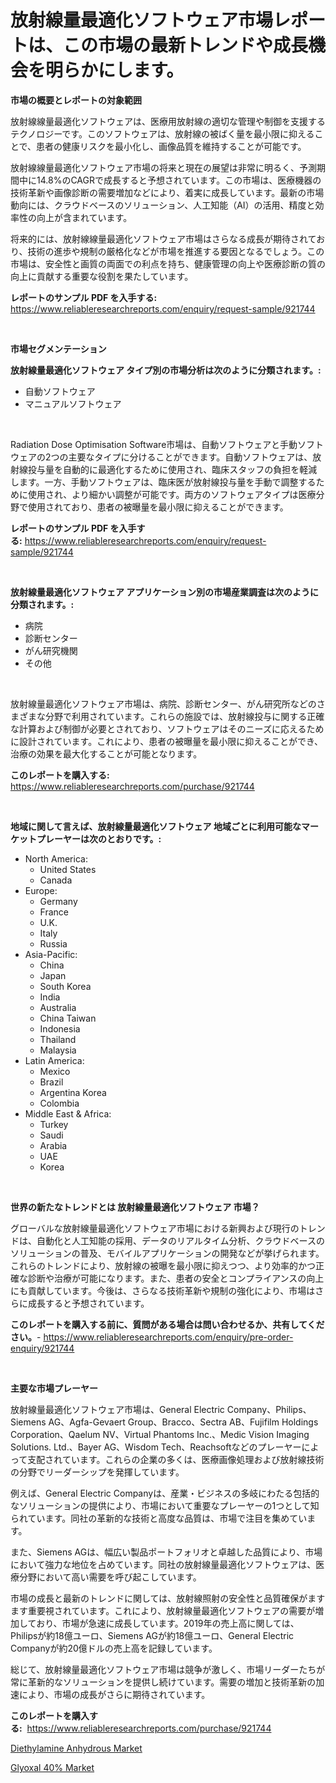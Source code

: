 <p><h1>放射線量最適化ソフトウェア市場レポートは、この市場の最新トレンドや成長機会を明らかにします。</h1></p><p><strong>市場の概要とレポートの対象範囲</strong></p>
<p><p>放射線線量最適化ソフトウェアは、医療用放射線の適切な管理や制御を支援するテクノロジーです。このソフトウェアは、放射線の被ばく量を最小限に抑えることで、患者の健康リスクを最小化し、画像品質を維持することが可能です。</p><p>放射線線量最適化ソフトウェア市場の将来と現在の展望は非常に明るく、予測期間中に14.8%のCAGRで成長すると予想されています。この市場は、医療機器の技術革新や画像診断の需要増加などにより、着実に成長しています。最新の市場動向には、クラウドベースのソリューション、人工知能（AI）の活用、精度と効率性の向上が含まれています。</p><p>将来的には、放射線線量最適化ソフトウェア市場はさらなる成長が期待されており、技術の進歩や規制の厳格化などが市場を推進する要因となるでしょう。この市場は、安全性と画質の両面での利点を持ち、健康管理の向上や医療診断の質の向上に貢献する重要な役割を果たしています。</p></p>
<p><strong>レポートのサンプル PDF を入手する:</strong> <a href="https://www.reliableresearchreports.com/enquiry/request-sample/921744">https://www.reliableresearchreports.com/enquiry/request-sample/921744</a></p>
<p>&nbsp;</p>
<p><strong>市場セグメンテーション</strong></p>
<p><strong>放射線量最適化ソフトウェア タイプ別の市場分析は次のように分類されます。:</strong></p>
<p><ul><li>自動ソフトウェア</li><li>マニュアルソフトウェア</li></ul></p>
<p>&nbsp;</p>
<p><p>Radiation Dose Optimisation Software市場は、自動ソフトウェアと手動ソフトウェアの2つの主要なタイプに分けることができます。自動ソフトウェアは、放射線投与量を自動的に最適化するために使用され、臨床スタッフの負担を軽減します。一方、手動ソフトウェアは、臨床医が放射線投与量を手動で調整するために使用され、より細かい調整が可能です。両方のソフトウェアタイプは医療分野で使用されており、患者の被曝量を最小限に抑えることができます。</p></p>
<p><strong>レポートのサンプル PDF を入手する:</strong>&nbsp;<a href="https://www.reliableresearchreports.com/enquiry/request-sample/921744">https://www.reliableresearchreports.com/enquiry/request-sample/921744</a></p>
<p>&nbsp;</p>
<p><strong> 放射線量最適化ソフトウェア アプリケーション別の市場産業調査は次のように分類されます。:</strong></p>
<p><ul><li>病院</li><li>診断センター</li><li>がん研究機関</li><li>その他</li></ul></p>
<p>&nbsp;</p>
<p><p>放射線量最適化ソフトウェア市場は、病院、診断センター、がん研究所などのさまざまな分野で利用されています。これらの施設では、放射線投与に関する正確な計算および制御が必要とされており、ソフトウェアはそのニーズに応えるために設計されています。これにより、患者の被曝量を最小限に抑えることができ、治療の効果を最大化することが可能となります。</p></p>
<p><strong>このレポートを購入する:</strong>&nbsp; <a href="https://www.reliableresearchreports.com/purchase/921744">https://www.reliableresearchreports.com/purchase/921744</a></p>
<p>&nbsp;</p>
<p><strong>地域に関して言えば、放射線量最適化ソフトウェア 地域ごとに利用可能なマーケットプレーヤーは次のとおりです。:</strong></p>
<p><ul>
    <li>
        North America:
        <ul>
            <li>United States</li>
            <li>Canada</li>
        </ul>
    </li>
    <li>
        Europe:
        <ul>
            <li>Germany</li>
            <li>France</li>
            <li>U.K.</li>
            <li>Italy</li>
            <li>Russia</li>
        </ul>
    </li>
    <li>
        Asia-Pacific:
        <ul>
            <li>China</li>
            <li>Japan</li>
            <li>South Korea</li>
            <li>India</li>
            <li>Australia</li>
            <li>China Taiwan</li>
            <li>Indonesia</li>
            <li>Thailand</li>
            <li>Malaysia</li>
        </ul>
    </li>
    <li>
        Latin America:
        <ul>
            <li>Mexico</li>
            <li>Brazil</li>
            <li>Argentina Korea</li>
            <li>Colombia</li>
        </ul>
    </li>
    <li>
        Middle East & Africa:
        <ul>
            <li>Turkey</li>
            <li>Saudi</li>
            <li>Arabia</li>
            <li>UAE</li>
            <li>Korea</li>
        </ul>
    </li>
    </ul></p>
<p>&nbsp;</p>
<p><strong>世界の新たなトレンドとは 放射線量最適化ソフトウェア 市場？</strong></p>
<p><p>グローバルな放射線量最適化ソフトウェア市場における新興および現行のトレンドは、自動化と人工知能の採用、データのリアルタイム分析、クラウドベースのソリューションの普及、モバイルアプリケーションの開発などが挙げられます。これらのトレンドにより、放射線の被曝を最小限に抑えつつ、より効率的かつ正確な診断や治療が可能になります。また、患者の安全とコンプライアンスの向上にも貢献しています。今後は、さらなる技術革新や規制の強化により、市場はさらに成長すると予想されています。</p></p>
<p><strong>このレポートを購入する前に、質問がある場合は問い合わせるか、共有してください。</strong>- <a href="https://www.reliableresearchreports.com/enquiry/pre-order-enquiry/921744">https://www.reliableresearchreports.com/enquiry/pre-order-enquiry/921744</a></p>
<p>&nbsp;</p>
<p><strong>主要な市場プレーヤー</strong></p>
<p><p>放射線量最適化ソフトウェア市場は、General Electric Company、Philips、Siemens AG、Agfa-Gevaert Group、Bracco、Sectra AB、Fujifilm Holdings Corporation、Qaelum NV、Virtual Phantoms Inc.、Medic Vision Imaging Solutions. Ltd.、Bayer AG、Wisdom Tech、Reachsoftなどのプレーヤーによって支配されています。これらの企業の多くは、医療画像処理および放射線技術の分野でリーダーシップを発揮しています。</p><p>例えば、General Electric Companyは、産業・ビジネスの多岐にわたる包括的なソリューションの提供により、市場において重要なプレーヤーの1つとして知られています。同社の革新的な技術と高度な品質は、市場で注目を集めています。</p><p>また、Siemens AGは、幅広い製品ポートフォリオと卓越した品質により、市場において強力な地位を占めています。同社の放射線量最適化ソフトウェアは、医療分野において高い需要を呼び起こしています。</p><p>市場の成長と最新のトレンドに関しては、放射線照射の安全性と品質確保がますます重要視されています。これにより、放射線量最適化ソフトウェアの需要が増加しており、市場が急速に成長しています。2019年の売上高に関しては、Philipsが約18億ユーロ、Siemens AGが約18億ユーロ、General Electric Companyが約20億ドルの売上高を記録しています。</p><p>総じて、放射線量最適化ソフトウェア市場は競争が激しく、市場リーダーたちが常に革新的なソリューションを提供し続けています。需要の増加と技術革新の加速により、市場の成長がさらに期待されています。</p></p>
<p><strong>このレポートを購入する:</strong>&nbsp;&nbsp;<a href="https://www.reliableresearchreports.com/purchase/921744">https://www.reliableresearchreports.com/purchase/921744</a></p>
<p><p><a href="https://issuu.com/reportprime-2/docs/diethylamine-anhydrous-market-size-2030.pptx">Diethylamine Anhydrous Market</a></p><p><a href="https://issuu.com/reportprime-2/docs/glyoxal-40-market-size-2030.pptx">Glyoxal 40% Market</a></p></p>